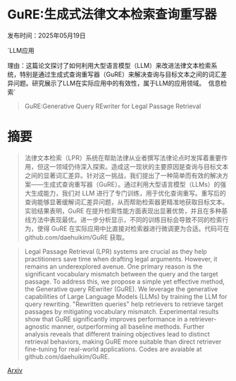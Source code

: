 # GuRE:生成式法律文本检索查询重写器

发布时间：2025年05月19日

`LLM应用

理由：这篇论文探讨了如何利用大型语言模型（LLM）来改进法律文本检索系统，特别是通过生成式查询重写器（GuRE）来解决查询与目标文本之间的词汇差异问题。研究展示了LLM在实际应用中的有效性，属于LLM的应用领域。` `信息检索`

> GuRE:Generative Query REwriter for Legal Passage Retrieval

# 摘要

> 法律文本检索（LPR）系统在帮助法律从业者撰写法律论点时发挥着重要作用，但这一领域仍待深入探索。造成这一现状的主要原因是查询与目标文本之间的显著词汇差异。针对这一挑战，我们提出了一种简单而有效的解决方案——生成式查询重写器（GuRE）。通过利用大型语言模型（LLMs）的强大生成能力，我们对 LLM 进行了专门训练，用于优化查询重写。重写后的查询能够显著缓解词汇差异问题，从而帮助检索器更精准地获取目标文本。实验结果表明，GuRE 在提升检索性能方面表现出显著优势，并且在多种基线方法中表现最优。进一步分析显示，不同的训练目标会导致不同的检索行为，使得 GuRE 在实际应用中比直接对检索器进行微调更为合适。代码可在 github.com/daehuikim/GuRE 获取。

> Legal Passage Retrieval (LPR) systems are crucial as they help practitioners save time when drafting legal arguments. However, it remains an underexplored avenue. One primary reason is the significant vocabulary mismatch between the query and the target passage. To address this, we propose a simple yet effective method, the Generative query REwriter (GuRE). We leverage the generative capabilities of Large Language Models (LLMs) by training the LLM for query rewriting. "Rewritten queries" help retrievers to retrieve target passages by mitigating vocabulary mismatch. Experimental results show that GuRE significantly improves performance in a retriever-agnostic manner, outperforming all baseline methods. Further analysis reveals that different training objectives lead to distinct retrieval behaviors, making GuRE more suitable than direct retriever fine-tuning for real-world applications. Codes are avaiable at github.com/daehuikim/GuRE.

[Arxiv](https://arxiv.org/abs/2505.12950)